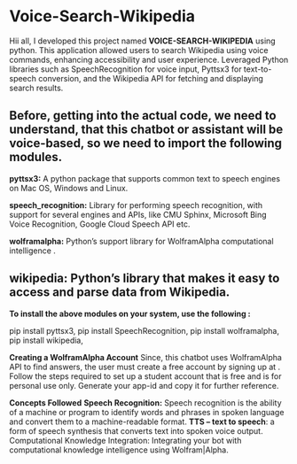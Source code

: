Voice-Search-Wikipedia
=======================
Hii all, I developed this project named **VOICE-SEARCH-WIKIPEDIA** using python. This application allowed users to search Wikipedia using voice commands, enhancing accessibility and user experience. 
Leveraged Python libraries such as SpeechRecognition for voice input, Pyttsx3 for text-to-speech conversion, and the Wikipedia API for fetching and displaying search results.


**Before, getting into the actual code, we need to understand, that this chatbot or assistant will be voice-based, so we need to import the following modules.**
-----------------------------------------------------------------------------------------------------------------------

**pyttsx3:** A python package that supports common text to speech engines on Mac OS, Windows and Linux.

**speech_recognition:** Library for performing speech recognition, with support for several engines and APIs, like CMU Sphinx, Microsoft Bing Voice Recognition, Google Cloud Speech API etc.

**wolframalpha:** Python’s support library for WolframAlpha computational intelligence .

**wikipedia:** Python’s library that makes it easy to access and parse data from Wikipedia.
-----------------------------------------------------------------------------------------------

**To install the above modules on your system, use the following :**

pip install pyttsx3, 
pip install SpeechRecognition,
pip install wolframalpha,
pip install wikipedia,

**Creating a WolframAlpha Account**
Since, this chatbot uses WolframAlpha API to find answers, the user must create a free account by signing up at . Follow the steps required to set up a student account that is free and is for personal use only. Generate your app-id and copy it for further reference.

**Concepts Followed**
**Speech Recognition:** Speech recognition is the ability of a machine or program to identify words and phrases in spoken language and convert them to a machine-readable format.
**TTS – text to speech**: a form of speech synthesis that converts text into spoken voice output.
Computational Knowledge Integration: Integrating your bot with computational knowledge intelligence using Wolfram|Alpha.

